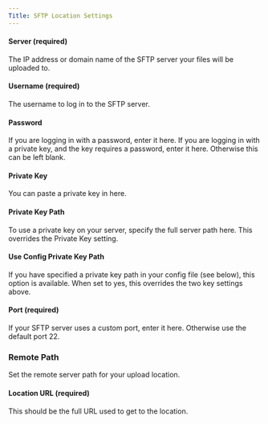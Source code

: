```yaml
---
Title: SFTP Location Settings
---
```


#### Server (required)

The IP address or domain name of the SFTP server your files will be uploaded to.

#### Username (required)

The username to log in to the SFTP server.

#### Password

If you are logging in with a password, enter it here. If you are logging in with a private key, and the key requires a password, enter it here. Otherwise this can be left blank.

#### Private Key

You can paste a private key in here.

#### Private Key Path

To use a private key on your server, specify the full server path here. This overrides the Private Key setting.

#### Use Config Private Key Path

If you have specified a private key path in your config file (see below), this option is available. When set to yes, this overrides the two key settings above.

#### Port (required)

If your SFTP server uses a custom port, enter it here. Otherwise use the default port 22.

### Remote Path

Set the remote server path for your upload location.

#### Location URL (required)

This should be the full URL used to get to the location.
